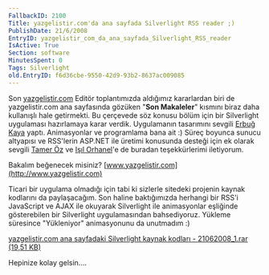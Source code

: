 ```yaml
---
FallbackID: 2100
Title: yazgelistir.com'da ana sayfada Silverlight RSS reader ;)
PublishDate: 21/6/2008
EntryID: yazgelistir_com_da_ana_sayfada_Silverlight_RSS_reader
IsActive: True
Section: software
MinutesSpent: 0
Tags: Silverlight
old.EntryID: f6d36cbe-9550-42d9-93b2-8637ac009085
---
```

Son [yazgelistir.com](http://www.yazgelistir.com/) Editör toplantımızda
aldığımız kararlardan biri de yazgelistir.com ana sayfasında gözüken
"**Son Makaleler**" kısmını biraz daha kullanışlı hale getirmekti. Bu
çerçevede söz konusu bölüm için bir Silverlight uygulaması hazırlamaya
karar verdik. Uygulamanın tasarımını sevgili [Erbuğ
Kaya](http://www.erbugkaya.com/) yaptı. Animasyonlar ve programlama bana
ait :) Süreç boyunca sunucu altyapısı ve RSS'lerin ASP.NET ile üretimi
konusunda desteği için ek olarak sevgili [Tamer
Öz](http://www.tameroz.com/) ve [Işıl
Orhanel](http://www.isilorhanel.net/)'e de buradan teşekkürlerimi
iletiyorum.

Bakalım beğenecek misiniz?
[www.yazgelistir.com](http://www.yazgelistir.com)

Ticari bir uygulama olmadığı için tabi ki sizlerle sitedeki projenin
kaynak kodlarını da paylaşacağım. Son haline baktığımızda herhangi bir
RSS'i JavaScript ve AJAX ile okuyarak Silverlight ile animasyonlar
eşliğinde gösterebilen bir Silverlight uygulamasından bahsediyoruz.
Yükleme süresince "Yükleniyor" animasyonunu da unutmadım :)

[yazgelistir.com ana sayfadaki Silverlight kaynak kodları -
21062008\_1.rar (19,51
KB)](http://cdn.daron.yondem.com/assets/2100/21062008_1.rar)

Hepinize kolay gelsin....


